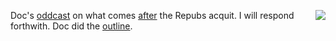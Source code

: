 <img src="http://scripting.com/images/2020/01/19/kingTrump.png" border="0" align="right">Doc's <a href="http://scripting.com/2020/01/21/docOnTheMessAfterTheTrial.m4a">oddcast</a> on what comes <a href="http://scripting.com/2020/01/20.html#a180519">after</a> the Repubs acquit. I will respond forthwith. Doc did the <a href="http://instantoutliner.com/f9">outline</a>. 
